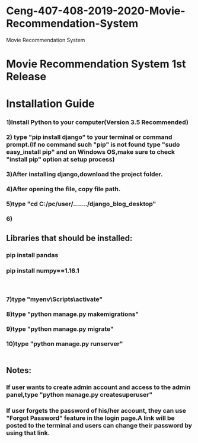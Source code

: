 # Ceng-407-408-2019-2020-Movie-Recommendation-System
Movie Recommendation System

# Movie Recommendation System 1st Release

<h1>Installation Guide</h1>

<h3>1)Install Python to your computer(Version 3.5 Recommended)<br><br>
2) type "pip install django" to your terminal or command prompt.(If no command such "pip" is not found type "sudo easy_install pip" and on Windows OS,make sure to check "install pip" option at setup process)<br><br>
3)After installing django,download the project folder.<br><br>
4)After opening the file, copy file path.<br><br>
5)type "cd C:/pc/user/......./django_blog_desktop"<br><br>
6)<h2>Libraries that should be installed:</h2>
  <h3>pip install pandas</h3>
  <h3>pip install numpy==1.16.1</h3><br>
<h3>
7)type "myenv\Scripts\activate"<br><br>
8)type "python manage.py makemigrations"<br><br>
9)type "python manage.py migrate"<br><br>
10)type "python manage.py runserver"<br><br>
</h3>
<h2>Notes:</h2>
<h3>If user wants to create admin account and access to the admin panel,type "python manage.py createsuperuser"
<h3>If user forgets the password of his/her account, they can use "Forgot Password" feature in the login page.A link will be posted to the terminal and users can change their password by using that link.
